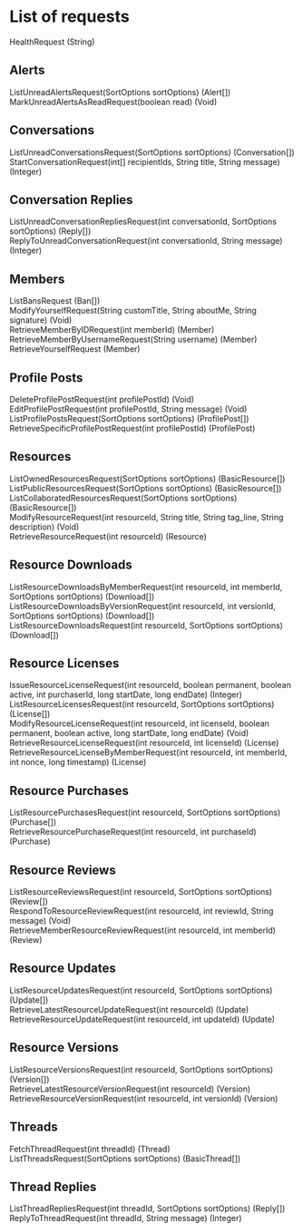 # List of requests
HealthRequest (String)

## Alerts
ListUnreadAlertsRequest(SortOptions sortOptions) (Alert[])  
MarkUnreadAlertsAsReadRequest(boolean read) (Void)

## Conversations
ListUnreadConversationsRequest(SortOptions sortOptions) (Conversation[])  
StartConversationRequest(int[] recipientIds, String title, String message) (Integer)

## Conversation Replies
ListUnreadConversationRepliesRequest(int conversationId, SortOptions sortOptions) (Reply[])  
ReplyToUnreadConversationRequest(int conversationId, String message) (Integer)

## Members
ListBansRequest (Ban[])  
ModifyYourselfRequest(String customTitle, String aboutMe, String signature) (Void)  
RetrieveMemberByIDRequest(int memberId) (Member)  
RetrieveMemberByUsernameRequest(String username) (Member)  
RetrieveYourselfRequest (Member)

## Profile Posts
DeleteProfilePostRequest(int profilePostId) (Void)  
EditProfilePostRequest(int profilePostId, String message) (Void)  
ListProfilePostsRequest(SortOptions sortOptions) (ProfilePost[])  
RetrieveSpecificProfilePostRequest(int profilePostId) (ProfilePost)

## Resources
ListOwnedResourcesRequest(SortOptions sortOptions) (BasicResource[])  
ListPublicResourcesRequest(SortOptions sortOptions) (BasicResource[])  
ListCollaboratedResourcesRequest(SortOptions sortOptions) (BasicResource[])  
ModifyResourceRequest(int resourceId, String title, String tag_line, String description) (Void)  
RetrieveResourceRequest(int resourceId) (Resource)

## Resource Downloads
ListResourceDownloadsByMemberRequest(int resourceId, int memberId, SortOptions sortOptions) (Download[])  
ListResourceDownloadsByVersionRequest(int resourceId, int versionId, SortOptions sortOptions) (Download[])  
ListResourceDownloadsRequest(int resourceId, SortOptions sortOptions) (Download[])

## Resource Licenses
IssueResourceLicenseRequest(int resourceId, boolean permanent, boolean active, int purchaserId, long startDate, long endDate) (Integer)  
ListResourceLicensesRequest(int resourceId, SortOptions sortOptions) (License[])  
ModifyResourceLicenseRequest(int resourceId, int licenseId, boolean permanent, boolean active, long startDate, long endDate) (Void)  
RetrieveResourceLicenseRequest(int resourceId, int licenseId) (License)  
RetrieveResourceLicenseByMemberRequest(int resourceId, int memberId, int nonce, long timestamp) (License)

## Resource Purchases
ListResourcePurchasesRequest(int resourceId, SortOptions sortOptions) (Purchase[])  
RetrieveResourcePurchaseRequest(int resourceId, int purchaseId) (Purchase)

## Resource Reviews
ListResourceReviewsRequest(int resourceId, SortOptions sortOptions) (Review[])  
RespondToResourceReviewRequest(int resourceId, int reviewId, String message) (Void)  
RetrieveMemberResourceReviewRequest(int resourceId, int memberId) (Review)

## Resource Updates
ListResourceUpdatesRequest(int resourceId, SortOptions sortOptions) (Update[])  
RetrieveLatestResourceUpdateRequest(int resourceId) (Update)  
RetrieveResourceUpdateRequest(int resourceId, int updateId) (Update)

## Resource Versions
ListResourceVersionsRequest(int resourceId, SortOptions sortOptions) (Version[])  
RetrieveLatestResourceVersionRequest(int resourceId) (Version)  
RetrieveResourceVersionRequest(int resourceId, int versionId) (Version)

## Threads
FetchThreadRequest(int threadId) (Thread)  
ListThreadsRequest(SortOptions sortOptions) (BasicThread[])

## Thread Replies
ListThreadRepliesRequest(int threadId, SortOptions sortOptions) (Reply[])  
ReplyToThreadRequest(int threadId, String message) (Integer)
